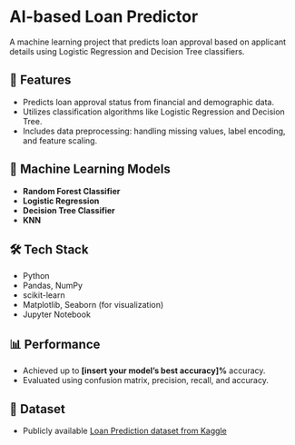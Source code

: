# AI-based Loan Predictor

A machine learning project that predicts loan approval based on applicant details using Logistic Regression and Decision Tree classifiers.

## 📌 Features
- Predicts loan approval status from financial and demographic data.
- Utilizes classification algorithms like Logistic Regression and Decision Tree.
- Includes data preprocessing: handling missing values, label encoding, and feature scaling.

## 🧠 Machine Learning Models
- **Random Forest Classifier**
- **Logistic Regression**
- **Decision Tree Classifier**
- **KNN**

## 🛠️ Tech Stack
- Python  
- Pandas, NumPy  
- scikit-learn  
- Matplotlib, Seaborn (for visualization)  
- Jupyter Notebook

## 📊 Performance
- Achieved up to **[insert your model’s best accuracy]%** accuracy.
- Evaluated using confusion matrix, precision, recall, and accuracy.

## 📁 Dataset
- Publicly available [Loan Prediction dataset from Kaggle](https://www.kaggle.com/datasets/altruistdelhite04/loan-prediction-problem-dataset)
